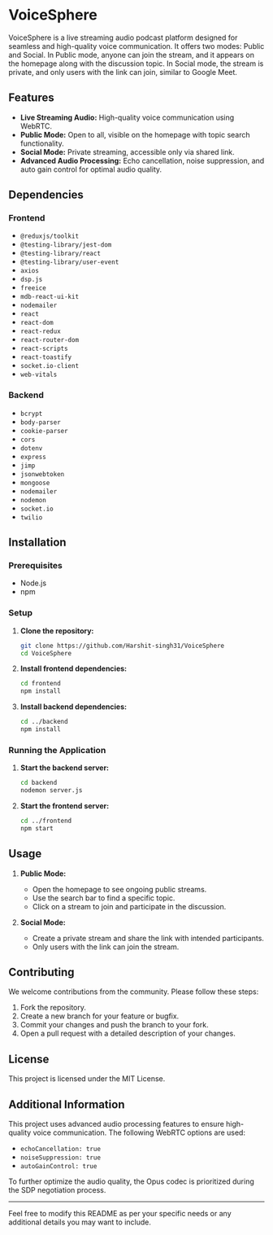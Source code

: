 # VoiceSphere

VoiceSphere is a live streaming audio podcast platform designed for seamless and high-quality voice communication. It offers two modes: Public and Social. In Public mode, anyone can join the stream, and it appears on the homepage along with the discussion topic. In Social mode, the stream is private, and only users with the link can join, similar to Google Meet.

## Features

- **Live Streaming Audio:** High-quality voice communication using WebRTC.
- **Public Mode:** Open to all, visible on the homepage with topic search functionality.
- **Social Mode:** Private streaming, accessible only via shared link.
- **Advanced Audio Processing:** Echo cancellation, noise suppression, and auto gain control for optimal audio quality.

## Dependencies

### Frontend

- `@reduxjs/toolkit`
- `@testing-library/jest-dom`
- `@testing-library/react`
- `@testing-library/user-event`
- `axios`
- `dsp.js`
- `freeice`
- `mdb-react-ui-kit`
- `nodemailer`
- `react`
- `react-dom`
- `react-redux`
- `react-router-dom`
- `react-scripts`
- `react-toastify`
- `socket.io-client`
- `web-vitals`

### Backend

- `bcrypt`
- `body-parser`
- `cookie-parser`
- `cors`
- `dotenv`
- `express`
- `jimp`
- `jsonwebtoken`
- `mongoose`
- `nodemailer`
- `nodemon`
- `socket.io`
- `twilio`

## Installation

### Prerequisites

- Node.js
- npm

### Setup

1. **Clone the repository:**

    ```bash
    git clone https://github.com/Harshit-singh31/VoiceSphere
    cd VoiceSphere
    ```

2. **Install frontend dependencies:**

    ```bash
    cd frontend
    npm install
    ```

3. **Install backend dependencies:**

    ```bash
    cd ../backend
    npm install
    ```

### Running the Application

1. **Start the backend server:**

    ```bash
    cd backend
    nodemon server.js
    ```

2. **Start the frontend server:**

    ```bash
    cd ../frontend
    npm start
    ```

## Usage

1. **Public Mode:**
   - Open the homepage to see ongoing public streams.
   - Use the search bar to find a specific topic.
   - Click on a stream to join and participate in the discussion.

2. **Social Mode:**
   - Create a private stream and share the link with intended participants.
   - Only users with the link can join the stream.

## Contributing

We welcome contributions from the community. Please follow these steps:

1. Fork the repository.
2. Create a new branch for your feature or bugfix.
3. Commit your changes and push the branch to your fork.
4. Open a pull request with a detailed description of your changes.

## License

This project is licensed under the MIT License.



## Additional Information

This project uses advanced audio processing features to ensure high-quality voice communication. The following WebRTC options are used:

- `echoCancellation: true`
- `noiseSuppression: true`
- `autoGainControl: true`

To further optimize the audio quality, the Opus codec is prioritized during the SDP negotiation process.

---

Feel free to modify this README as per your specific needs or any additional details you may want to include.
